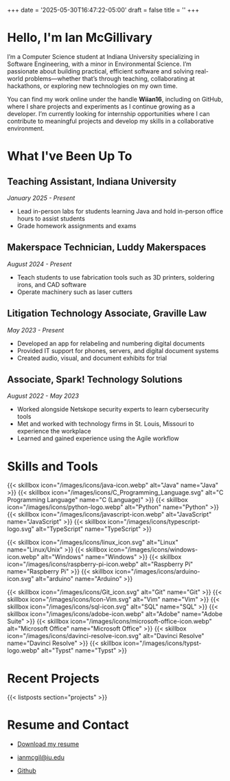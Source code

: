 +++
date = '2025-05-30T16:47:22-05:00'
draft = false
title = ''
+++

# Hello, I'm Ian McGillivary

I’m a Computer Science student at Indiana University specializing in Software Engineering, with a minor in 
Environmental Science. I’m passionate about building practical, efficient software and solving real-world 
problems—whether that’s through teaching, collaborating at hackathons, or exploring new technologies on my own time.

You can find my work online under the handle **Wiian16**, including on GitHub, where I share projects and experiments
as I continue growing as a developer. I’m currently looking for internship opportunities where I can contribute to
meaningful projects and develop my skills in a collaborative environment.

# What I've Been Up To

## Teaching Assistant, Indiana University

*January 2025 - Present*

- Lead in-person labs for students learning Java and hold in-person office hours to assist students
- Grade homework assignments and exams

## Makerspace Technician, Luddy Makerspaces

*August 2024 - Present*

- Teach students to use fabrication tools such as 3D printers, soldering irons, and CAD software
- Operate machinery such as laser cutters

## Litigation Technology Associate, Graville Law

*May 2023 - Present*

- Developed an app for relabeling and numbering digital documents
- Provided IT support for phones, servers, and digital document systems
- Created audio, visual, and document exhibits for trial

## Associate, Spark! Technology Solutions

*August 2022 - May 2023*

- Worked alongside Netskope security experts to learn cybersecurity tools
- Met and worked with technology firms in St. Louis, Missouri to experience the workplace
- Learned and gained experience using the Agile workflow

# Skills and Tools

{{< skillbox icon="/images/icons/java-icon.webp" alt="Java" name="Java" >}}
{{< skillbox icon="/images/icons/C_Programming_Language.svg" alt="C Programming Language" name="C (Language)" >}}
{{< skillbox icon="/images/icons/python-logo.webp" alt="Python" name="Python" >}}
{{< skillbox icon="/images/icons/javascript-icon.webp" alt="JavaScript" name="JavaScript" >}}
{{< skillbox icon="/images/icons/typescript-logo.svg" alt="TypeScript" name="TypeScript" >}}

{{< skillbox icon="/images/icons/linux_icon.svg" alt="Linux" name="Linux/Unix" >}}
{{< skillbox icon="/images/icons/windows-icon.webp" alt="Windows" name="Windows" >}}
{{< skillbox icon="/images/icons/raspberry-pi-icon.webp" alt="Raspberry Pi" name="Raspberry Pi" >}}
{{< skillbox icon="/images/icons/arduino-icon.svg" alt="arduino" name="Arduino" >}}

{{< skillbox icon="/images/icons/Git_icon.svg" alt="Git" name="Git" >}}
{{< skillbox icon="/images/icons/Icon-Vim.svg" alt="Vim" name="Vim" >}}
{{< skillbox icon="/images/icons/sql-icon.svg" alt="SQL" name="SQL" >}}
{{< skillbox icon="/images/icons/adobe-icon.webp" alt="Adobe" name="Adobe Suite" >}}
{{< skillbox icon="/images/icons/microsoft-office-icon.webp" alt="Microsoft Office" name="Microsoft Office" >}}
{{< skillbox icon="/images/icons/davinci-resolve-icon.svg" alt="Davinci Resolve" name="Davinci Resolve" >}}
{{< skillbox icon="/images/icons/typst-logo.webp" alt="Typst" name="Typst" >}}

# Recent Projects

{{< listposts section="projects" >}}

# Resume and Contact

- [Download my resume](/r/resume/)

- [ianmcgil@iu.edu](mailto:ianmgil@iu.edu)

- [Github](/r/github/)
